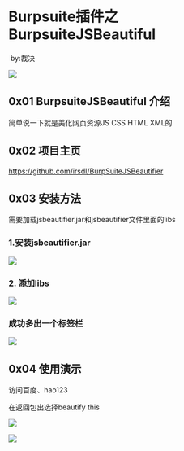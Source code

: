 # Burpsuite插件之BurpsuiteJSBeautiful #

​                                                                                                                                                             by:裁决

![](http://pic1.win4000.com/wallpaper/2019-09-06/5d721176b13df.jpg)

## 0x01 BurpsuiteJSBeautiful 介绍

简单说一下就是美化网页资源JS CSS HTML XML的

## 0x02 项目主页 ##

https://github.com/irsdl/BurpSuiteJSBeautifier

## 0x03 安装方法 ##

需要加载jsbeautifier.jar和jsbeautifier文件里面的libs

### 1.安装jsbeautifier.jar

![](https://s2.ax1x.com/2019/10/03/uwoIOI.png)

### 2. 添加libs

![](https://s2.ax1x.com/2019/10/03/uwoTmt.png)

### 成功多出一个标签栏 ###

![](https://s2.ax1x.com/2019/10/03/uwoqk8.png)

## 0x04 使用演示 ##

访问百度、hao123

在返回包出选择beautify this 

![](https://s2.ax1x.com/2019/10/03/uwTaHP.png)

![](https://s2.ax1x.com/2019/10/03/uwT6js.png)